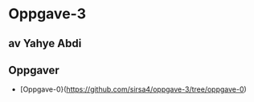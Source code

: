 # Oppgave-3
 ## av Yahye Abdi
 
 ## Oppgaver
 * [Oppgave-0}(https://github.com/sirsa4/oppgave-3/tree/oppgave-0)
